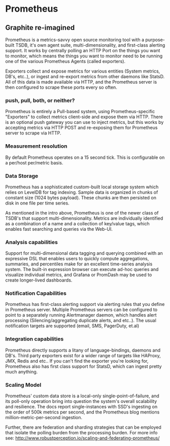 # Prometheus

## Graphite re-imagined

Prometheus is a metrics-savvy open source monitoring tool with a purpose-built
TSDB, it's own agent suite, multi-dimensionality, and first-class alerting
support. It works by centrally polling an HTTP Port on the things you want to
monitor, which means the things you want to monitor need to be running one of
the various Prometheus Agents (called exporters).

Exporters collect and expose metrics for various entities (System metrics,
DB's, etc..), or ingest and re-export metrics from other daemons like StatsD.
All of this data is made available via HTTP, and the Prometheus server is then
configured to scrape these ports every so often. 

### push, pull, both, or neither?

Prometheus is entirely a Pull-based system, using Prometheus-specific
"Exporters" to collect metrics client-side and expose them via HTTP. There is
an optional push gateway you can use to inject metrics, but this works by
accepting metrics via HTTP POST and re-exposing them for Prometheus server to
scrape via HTTP. 

### Measurement resolution 

By default Prometheus operates on a 15 second tick. This is configurable on a
per/host per/metric basis.

### Data Storage 

Prometheus has a sophisticated custom-built local storage system which relies
on LevelDB for tag indexing.  Sample data is organized in chunks of constant
size (1024 bytes payload). These chunks are then persisted on disk in one file
per time series. 

As mentioned in the intro above, Prometheus is one of the newer class of TSDB's
that support multi-dimensionality. Metrics are individually identified as a
combination of a name and a collection of key/value tags, which enables fast
 searching and queries via the Web-UI. 

### Analysis capabilities

Support for multi-dimensional data tagging and querying combined with an
expressive DSL that enables users to quickly compute aggregations, summaries,
and percentiles make for an excellent time-series analysis system. The built-in
expression browser can execute ad-hoc queries and visualize individual metrics,
and Grafana or PromDash may be used to create longer-lived dashboards. 

### Notification Capabilities

Prometheus has first-class alerting support via alerting rules that you define
in Prometheus server. Multiple Prometheus servers can be configured to point to
a separately running Alertmanager daemon, which handles alert processing
(Silencing/aggregating duplicate alerts, and etc..). The usual notification
targets are supported (email, SMS, PagerDuty, et.al)

### Integration capabilities

Prometheus directly supports a litany of language-bindings, daemons and DB's.
Third party exporters exist for a wider range of targets like HAProxy, JMX,
Redis and etc.. If you can't find the exporter you're looking for, Prometheus
also has first class support for StatsD, which can ingest pretty much anything. 

### Scaling Model

Prometheus' custom data store is a local-only single-point-of-failure, and its
poll-only operation bring into question the system's overall scalability and
resilience. The docs report single-instances with SSD's ingesting on the order
of 500k metrics per second, and the Prometheus blog mentions
million-metric-per-second ingestion. 

Further, there are federation and sharding strategies that can be employed that
isolate the polling burden from the processing burden. For more info see:
http://www.robustperception.io/scaling-and-federating-prometheus/
